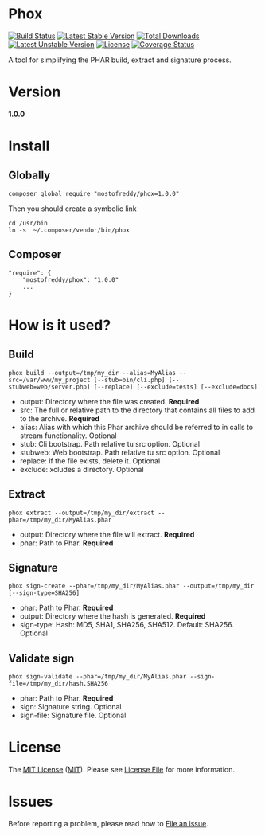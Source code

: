 Phox
====

[![Build Status](https://travis-ci.org/mostofreddy/phox.svg?branch=master)](https://travis-ci.org/mostofreddy/phox)
[![Latest Stable Version](https://poser.pugx.org/mostofreddy/phox/v/stable.svg)](https://packagist.org/packages/mostofreddy/phox)
[![Total Downloads](https://poser.pugx.org/mostofreddy/phox/downloads.svg)](https://packagist.org/packages/mostofreddy/phox)
[![Latest Unstable Version](https://poser.pugx.org/mostofreddy/phox/v/unstable.svg)](https://packagist.org/packages/mostofreddy/phox)
[![License](https://poser.pugx.org/mostofreddy/phox/license.svg)](https://packagist.org/packages/mostofreddy/phox)
[![Coverage Status](https://coveralls.io/repos/mostofreddy/phox/badge.png?branch=master)](https://coveralls.io/r/mostofreddy/phox?branch=master)

A tool for simplifying the PHAR build, extract and signature process.

Version
=======

__1.0.0__

Install
=======

Globally
--------
    composer global require "mostofreddy/phox=1.0.0"

Then you should create a symbolic link

    cd /usr/bin
    ln -s  ~/.composer/vendor/bin/phox

Composer
--------

    "require": {
        "mostofreddy/phox": "1.0.0"
        ...
    }

How is it used?
===============

Build
-----

    phox build --output=/tmp/my_dir --alias=MyAlias --src=/var/www/my_project [--stub=bin/cli.php] [--stubweb=web/server.php] [--replace] [--exclude=tests] [--exclude=docs]

* output: Directory where the file was created. __Required__
* src: The full or relative path to the directory that contains all files to add to the archive. __Required__
* alias: Alias with which this Phar archive should be referred to in calls to stream functionality. Optional
* stub: Cli bootstrap. Path relative tu src option. Optional
* stubweb: Web bootstrap. Path relative tu src option. Optional
* replace: If the file exists, delete it. Optional
* exclude: xcludes a directory. Optional

Extract
-------

    phox extract --output=/tmp/my_dir/extract --phar=/tmp/my_dir/MyAlias.phar

* output: Directory where the file will extract. __Required__
* phar: Path to Phar. __Required__

Signature
---------

    phox sign-create --phar=/tmp/my_dir/MyAlias.phar --output=/tmp/my_dir [--sign-type=SHA256]

* phar: Path to Phar. __Required__
* output: Directory where the hash is generated. __Required__
* sign-type: Hash: MD5, SHA1, SHA256, SHA512. Default: SHA256. Optional

Validate sign
-------------

    phox sign-validate --phar=/tmp/my_dir/MyAlias.phar --sign-file=/tmp/my_dir/hash.SHA256

* phar: Path to Phar. __Required__
* sign: Signature string. Optional
* sign-file: Signature file. Optional

License
=======

The [MIT License](http://opensource.org/licenses/MIT) ([MIT](http://opensource.org/licenses/MIT)). Please see [License File](https://github.com/mostofreddy/phox/blob/master/LICENSE.md) for more information.

Issues
======

Before reporting a problem, please read how to [File an issue](https://github.com/mostofreddy/phox/issues).
